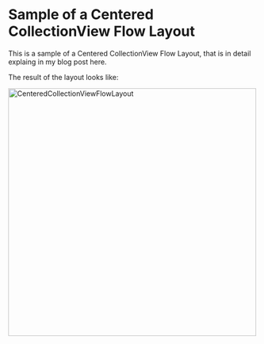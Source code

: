# Sample of a Centered CollectionView Flow Layout

This is a sample of a Centered CollectionView Flow Layout, that is in detail explaing in my blog post here.

The result of the layout looks like:

<img src="https://i.imgur.com/hZi0QEY.png" alt="CenteredCollectionViewFlowLayout" width=500 />
